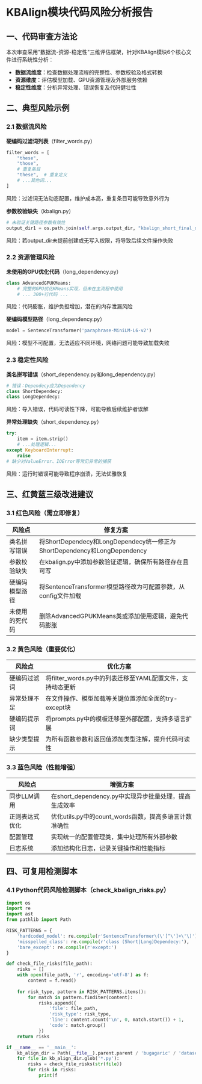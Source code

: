# KBAlign模块代码风险分析报告

## 一、代码审查方法论
本次审查采用"数据流-资源-稳定性"三维评估框架，针对KBAlign模块6个核心文件进行系统性分析：
- **数据流维度**：检查数据处理流程的完整性、参数校验及格式转换
- **资源维度**：评估模型加载、GPU资源管理及外部服务依赖
- **稳定性维度**：分析异常处理、错误恢复及代码健壮性

## 二、典型风险示例
### 2.1 数据流风险
**硬编码过滤词列表**（filter_words.py）
```python
filter_words = [
    "these",
    "those",
    # 重复条目
    "these",  # 重复定义
    # ...其他词...
]
```
风险：过滤词无法动态配置，维护成本高，重复条目可能导致意外行为

**参数校验缺失**（kbalign.py）
```python
# 未验证关键路径参数有效性
output_dir1 = os.path.join(self.args.output_dir, "kbalign_short_final_data")
```
风险：若output_dir未提前创建或无写入权限，将导致后续文件操作失败

### 2.2 资源管理风险
**未使用的GPU优化代码**（long_dependency.py）
```python
class AdvancedGPUKMeans:
    # 完整的GPU优化KMeans实现，但未在主流程中使用
    # ... 300+行代码 ...
```
风险：代码膨胀，维护负担增加，潜在的内存泄漏风险

**硬编码模型路径**（long_dependency.py）
```python
model = SentenceTransformer('paraphrase-MiniLM-L6-v2')
```
风险：模型不可配置，无法适应不同环境，网络问题可能导致加载失败

### 2.3 稳定性风险
**类名拼写错误**（short_dependency.py和long_dependency.py）
```python
# 错误：Dependecy应为Dependency
class ShortDependecy:
class LongDependecy:
```
风险：导入错误，代码可读性下降，可能导致后续维护者误解

**异常处理缺失**（short_dependency.py）
```python
try:
    item = item.strip()
    # ...处理逻辑...
except KeyboardInterrupt:
    raise
# 缺少对ValueError、IOError等常见异常的捕获
```
风险：运行时错误可能导致程序崩溃，无法优雅恢复

## 三、红黄蓝三级改进建议
### 3.1 红色风险（需立即修复）
| 风险点 | 修复方案 |
|--------|----------|
| 类名拼写错误 | 将ShortDependecy和LongDependecy统一修正为ShortDependency和LongDependency |
| 参数校验缺失 | 在kbalign.py中添加参数验证逻辑，确保所有路径存在且可写 |
| 硬编码模型路径 | 将SentenceTransformer模型路径改为可配置参数，从config文件加载 |
| 未使用的死代码 | 删除AdvancedGPUKMeans类或添加使用逻辑，避免代码膨胀 |

### 3.2 黄色风险（重要优化）
| 风险点 | 优化方案 |
|--------|----------|
| 硬编码过滤词 | 将filter_words.py中的列表迁移至YAML配置文件，支持动态更新 |
| 异常处理不足 | 在文件操作、模型加载等关键位置添加全面的try-except块 |
| 硬编码提示词 | 将prompts.py中的模板迁移至外部配置，支持多语言扩展 |
| 缺少类型提示 | 为所有函数参数和返回值添加类型注解，提升代码可读性 |

### 3.3 蓝色风险（性能增强）
| 风险点 | 增强方案 |
|--------|----------|
| 同步LLM调用 | 在short_dependency.py中实现异步批量处理，提高生成效率 |
| 正则表达式优化 | 优化utils.py中的count_words函数，提高多语言计数准确性 |
| 配置管理 | 实现统一的配置管理类，集中处理所有外部参数 |
| 日志系统 | 添加结构化日志，记录关键操作和性能指标 |

## 四、可复用检测脚本
### 4.1 Python代码风险检测脚本（check_kbalign_risks.py）
```python
import os
import re
import ast
from pathlib import Path

RISK_PATTERNS = {
    'hardcoded_model': re.compile(r'SentenceTransformer\(\'[^\']+\'\)'),
    'misspelled_class': re.compile(r'class (Short|Long)Dependecy:'),
    'bare_except': re.compile(r'except:')
}

def check_file_risks(file_path):
    risks = []
    with open(file_path, 'r', encoding='utf-8') as f:
        content = f.read()
        
    for risk_type, pattern in RISK_PATTERNS.items():
        for match in pattern.finditer(content):
            risks.append({
                'file': file_path,
                'risk_type': risk_type,
                'line': content.count('\n', 0, match.start()) + 1,
                'code': match.group()
            })
    return risks

if __name__ == '__main__':
    kb_align_dir = Path(__file__).parent.parent / 'bugagaric' / 'datasets' / 'KBAlign'
    for file in kb_align_dir.glob('*.py'):
        risks = check_file_risks(str(file))
        for risk in risks:
            print(f